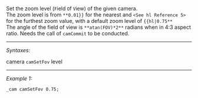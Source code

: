 Set the zoom level (`F`ield `O`f `V`iew) of the given camera.
<br>
The zoom level is from `**0.01}}` for the nearest and `<See hl Reference 5>` for the furthest zoom value, with a default zoom level of `{{hl|0.75**`
<br>
The angle of the field of view is `**atan(FOV)*2**` radians when in 4:3 aspect ratio. Needs the call of `camCommit` to be conducted.


---
*Syntaxes:*

camera `camSetFov` level

---
*Example 1:*

```sqf
_cam camSetFov 0.75;
```